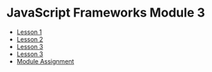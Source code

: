 # JavaScript Frameworks Module 3

<div class="menu">

- [Lesson 1](lesson-1)
- [Lesson 2](lesson-2)
- [Lesson 3](lesson-3)
- [Lesson 3](lesson-3)
- [Module Assignment](ma)

</div>

